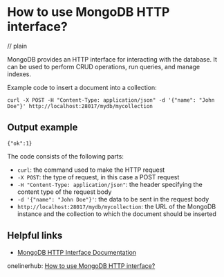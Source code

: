 # How to use MongoDB HTTP interface?
// plain

MongoDB provides an HTTP interface for interacting with the database. It can be used to perform CRUD operations, run queries, and manage indexes.

Example code to insert a document into a collection:
```
curl -X POST -H "Content-Type: application/json" -d '{"name": "John Doe"}' http://localhost:28017/mydb/mycollection
```

## Output example

```
{"ok":1}
```

The code consists of the following parts:

- `curl`: the command used to make the HTTP request
- `-X POST`: the type of request, in this case a POST request
- `-H "Content-Type: application/json"`: the header specifying the content type of the request body
- `-d '{"name": "John Doe"}'`: the data to be sent in the request body
- `http://localhost:28017/mydb/mycollection`: the URL of the MongoDB instance and the collection to which the document should be inserted

## Helpful links

- [MongoDB HTTP Interface Documentation](https://docs.mongodb.com/manual/reference/program/mongod/#http-interfaces)

onelinerhub: [How to use MongoDB HTTP interface?](https://onelinerhub.com/mongodb/how-to-use-mongodb-http-interface)